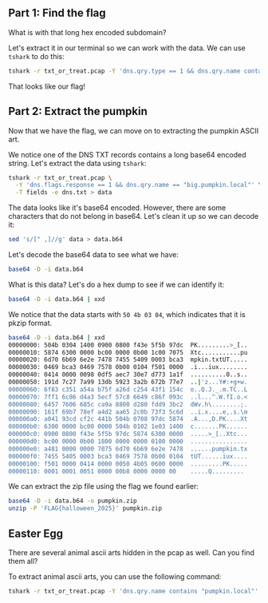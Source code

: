 ## Part 1: Find the flag

What is with that long hex encoded subdomain? 

Let's extract it in our terminal so we can work with the data. We can use `tshark` to do this:

```bash
tshark -r txt_or_treat.pcap -Y 'dns.qry.type == 1 && dns.qry.name contains "pumpkin.local"' -T fields -e dns.qry.name  | cut -d . -f 1 | xxd -r -p
```

That looks like our flag!

## Part 2: Extract the pumpkin

Now that we have the flag, we can move on to extracting the pumpkin ASCII art.

We notice one of the DNS TXT records contains a long base64 encoded string. Let's extract the data using `tshark`:
```bash
tshark -r txt_or_treat.pcap \
  -Y 'dns.flags.response == 1 && dns.qry.name == "big.pumpkin.local"' \
  -T fields -e dns.txt > data
```

The data looks like it's base64 encoded. However, there are some characters that do not belong in base64. Let's clean it up so we can decode it:
```bash
sed 's/[" ,]//g' data > data.b64
```

Let's decode the base64 data to see what we have:
```bash
base64 -D -i data.b64
```

What is this data? Let's do a hex dump to see if we can identify it:
```bash
base64 -D -i data.b64 | xxd
```

We notice that the data starts with `50 4b 03 04`, which indicates that it is pkzip format.
```bash
base64 -D -i data.b64 | xxd
00000000: 504b 0304 1400 0900 0800 f43e 5f5b 97dc  PK.........>_[..
00000010: 5874 6300 0000 bc00 0000 0b00 1c00 7075  Xtc...........pu
00000020: 6d70 6b69 6e2e 7478 7455 5409 0003 bca3  mpkin.txtUT.....
00000030: 0469 bca3 0469 7578 0b00 0104 f501 0000  .i...iux........
00000040: 0414 0000 0098 0df5 aec7 30e7 d773 1a1f  ..........0..s..
00000050: 191d 7c27 7a99 13db 5923 3a2b 672b 77e7  ..|'z...Y#:+g+w.
00000060: 6f83 c351 a54a b75f a26d c254 43f1 154c  o..Q.J._.m.TC..L
00000070: 7ff1 6c86 d4a3 5ecf 57c8 6649 c86f 093c  ..l...^.W.fI.o.<
00000080: 6457 7606 685c ca9a 8800 d280 fdd9 3bc2  dWv.h\........;.
00000090: 161f 69b7 78ef a4d2 aa65 2c0b 73f3 5c6d  ..i.x....e,.s.\m
000000a0: a041 93cd cf2c 441b 504b 0708 97dc 5874  .A...,D.PK....Xt
000000b0: 6300 0000 bc00 0000 504b 0102 1e03 1400  c.......PK......
000000c0: 0900 0800 f43e 5f5b 97dc 5874 6300 0000  .....>_[..Xtc...
000000d0: bc00 0000 0b00 1800 0000 0000 0100 0000  ................
000000e0: a481 0000 0000 7075 6d70 6b69 6e2e 7478  ......pumpkin.tx
000000f0: 7455 5405 0003 bca3 0469 7578 0b00 0104  tUT......iux....
00000100: f501 0000 0414 0000 0050 4b05 0600 0000  .........PK.....
00000110: 0001 0001 0051 0000 00b8 0000 0000 00    .....Q.........
```

We can extract the zip file using the flag we found earlier:
```bash
base64 -D -i data.b64 -o pumpkin.zip
unzip -P 'FLAG{halloween_2025}' pumpkin.zip
```

## Easter Egg

There are several animal ascii arts hidden in the pcap as well. Can you find them all?

To extract animal ascii arts, you can use the following command:
```bash
tshark -r txt_or_treat.pcap -Y 'dns.qry.name contains "pumpkin.local"' -T fields -e dns.txt | xargs -0 printf "%b\n"
```